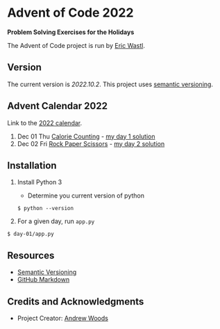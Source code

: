 
# Advent of Code 2022

__Problem Solving Exercises for the Holidays__

The Advent of Code project is run by [Eric Wastl](http://was.tl/).


## Version

The current version is *2022.10.2*. This project uses [semantic versioning](http://semver.org).



## Advent Calendar 2022

Link to the [2022 calendar](https://adventofcode.com/2022).

1. Dec 01 Thu [Calorie Counting](https://adventofcode.com/2022/day/1) - [my day 1 solution](day-01/app.py)
1. Dec 02 Fri [Rock Paper Scissors](https://adventofcode.com/2022/day/2) - [my day 2 solution](day-02/app.py)



## Installation

1. Install Python 3
    - Determine you current version of python

    ```
    $ python --version
    ```

2. For a given day, run `app.py`

```
$ day-01/app.py
```


## Resources

* [Semantic Versioning](http://semver.org)
* [GitHub Markdown](https://help.github.com/categories/writing-on-github/)



## Credits and Acknowledgments

* Project Creator:  [Andrew Woods](https://andrewwoods.net)

